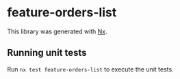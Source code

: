 # feature-orders-list

This library was generated with [Nx](https://nx.dev).

## Running unit tests

Run `nx test feature-orders-list` to execute the unit tests.
